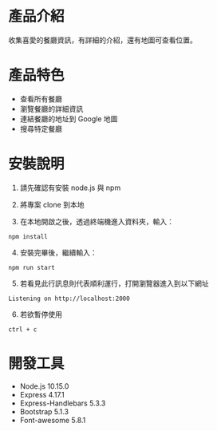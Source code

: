 # 產品介紹
收集喜愛的餐廳資訊，有詳細的介紹，還有地圖可查看位置。


# 產品特色
+ 查看所有餐廳
+ 瀏覽餐廳的詳細資訊
+ 連結餐廳的地址到 Google 地圖
+ 搜尋特定餐廳


# 安裝說明
1. 請先確認有安裝 node.js 與 npm

2. 將專案 clone 到本地

3. 在本地開啟之後，透過終端機進入資料夾，輸入：
```
npm install
```

4. 安裝完畢後，繼續輸入：
```
npm run start
```

5. 若看見此行訊息則代表順利運行，打開瀏覽器進入到以下網址
```
Listening on http://localhost:2000
```

6. 若欲暫停使用
```
ctrl + c
```

# 開發工具
+ Node.js 10.15.0
+ Express 4.17.1
+ Express-Handlebars 5.3.3
+ Bootstrap 5.1.3
+ Font-awesome 5.8.1
